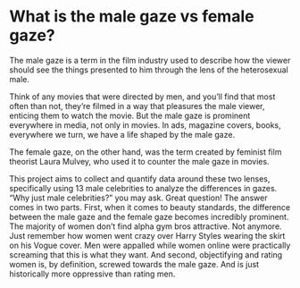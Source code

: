 # What is the male gaze vs female gaze?

The male gaze is a term in the film industry used to describe how the viewer should see the things presented to him through the lens of the heterosexual male.


Think of any movies that were directed by men, and you’ll find that most often than not, they’re filmed in a way that pleasures the male viewer, enticing them to watch the movie. But the male gaze is prominent everywhere in media, not only in movies. In ads, magazine covers, books, everywhere we turn, we have a life shaped by the male gaze.


The female gaze, on the other hand, was the term created by feminist film theorist Laura Mulvey, who used it to counter the male gaze in movies. 


This project aims to collect and quantify data around these two lenses, specifically using 13 male celebrities to analyze the differences in gazes.  “Why just male celebrities?” you may ask. Great question! The answer comes in two parts. First, when it comes to beauty standards, the difference between the male gaze and the female gaze becomes incredibly prominent. The majority of women don’t find alpha gym bros attractive. Not anymore. Just remember how women went crazy over Harry Styles wearing the skirt on his Vogue cover. Men were appalled while women online were practically screaming that this is what they want. And second, objectifying and rating women is, by definition, screwed towards the male gaze. And is just historically more oppressive than rating men. 
